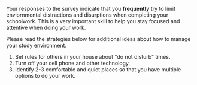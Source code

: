 
Your responses to the survey indicate that you **frequently** try to limit enviornmental distractions and disurptions when completing your schoolwork. This is a very important skill to help you stay focused and attentive when doing your work. 

Please read the strategies below for additional ideas about how to manage your study environment.

1.	Set rules for others in your house about "do not disturb" times.
2.	Turn off your cell phone and other technology.
3.	Identify 2-3 comfortable and quiet places so that you have multiple options to do your work.



